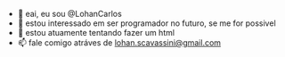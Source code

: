 - 👋 eai, eu sou @LohanCarlos
- 👀 estou interessado em ser programador no futuro, se me for possivel
- 🌱 estou atuamente tentando fazer um html
- 📫 fale comigo atráves de lohan.scavassini@gmail.com

<!---
LohanCarlos/LohanCarlos is a ✨ special ✨ repository because its `README.md` (this file) appears on your GitHub profile.
You can click the Preview link to take a look at your changes.
--->
